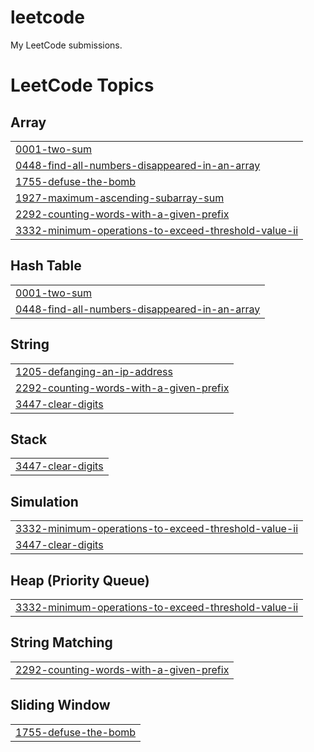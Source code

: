 # leetcode

My LeetCode submissions. 


<!---LeetCode Topics Start-->
# LeetCode Topics
## Array
|  |
| ------- |
| [0001-two-sum](https://github.com/devangsaraogi/leetcode/tree/master/0001-two-sum) |
| [0448-find-all-numbers-disappeared-in-an-array](https://github.com/devangsaraogi/leetcode/tree/master/0448-find-all-numbers-disappeared-in-an-array) |
| [1755-defuse-the-bomb](https://github.com/devangsaraogi/leetcode/tree/master/1755-defuse-the-bomb) |
| [1927-maximum-ascending-subarray-sum](https://github.com/devangsaraogi/leetcode/tree/master/1927-maximum-ascending-subarray-sum) |
| [2292-counting-words-with-a-given-prefix](https://github.com/devangsaraogi/leetcode/tree/master/2292-counting-words-with-a-given-prefix) |
| [3332-minimum-operations-to-exceed-threshold-value-ii](https://github.com/devangsaraogi/leetcode/tree/master/3332-minimum-operations-to-exceed-threshold-value-ii) |
## Hash Table
|  |
| ------- |
| [0001-two-sum](https://github.com/devangsaraogi/leetcode/tree/master/0001-two-sum) |
| [0448-find-all-numbers-disappeared-in-an-array](https://github.com/devangsaraogi/leetcode/tree/master/0448-find-all-numbers-disappeared-in-an-array) |
## String
|  |
| ------- |
| [1205-defanging-an-ip-address](https://github.com/devangsaraogi/leetcode/tree/master/1205-defanging-an-ip-address) |
| [2292-counting-words-with-a-given-prefix](https://github.com/devangsaraogi/leetcode/tree/master/2292-counting-words-with-a-given-prefix) |
| [3447-clear-digits](https://github.com/devangsaraogi/leetcode/tree/master/3447-clear-digits) |
## Stack
|  |
| ------- |
| [3447-clear-digits](https://github.com/devangsaraogi/leetcode/tree/master/3447-clear-digits) |
## Simulation
|  |
| ------- |
| [3332-minimum-operations-to-exceed-threshold-value-ii](https://github.com/devangsaraogi/leetcode/tree/master/3332-minimum-operations-to-exceed-threshold-value-ii) |
| [3447-clear-digits](https://github.com/devangsaraogi/leetcode/tree/master/3447-clear-digits) |
## Heap (Priority Queue)
|  |
| ------- |
| [3332-minimum-operations-to-exceed-threshold-value-ii](https://github.com/devangsaraogi/leetcode/tree/master/3332-minimum-operations-to-exceed-threshold-value-ii) |
## String Matching
|  |
| ------- |
| [2292-counting-words-with-a-given-prefix](https://github.com/devangsaraogi/leetcode/tree/master/2292-counting-words-with-a-given-prefix) |
## Sliding Window
|  |
| ------- |
| [1755-defuse-the-bomb](https://github.com/devangsaraogi/leetcode/tree/master/1755-defuse-the-bomb) |
<!---LeetCode Topics End-->
